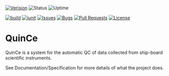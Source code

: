 [![Verision](https://img.shields.io/github/v/release/BjerknesClimateDataCentre/QuinCe)](https://quince.bcdc.no)
![Status](https://img.shields.io/uptimerobot/status/m778932366-17f73ee77c432e68e22f5195)
![Uptime](https://img.shields.io/uptimerobot/ratio/m778932366-17f73ee77c432e68e22f5195)

[![build](https://github.com/BjerknesClimateDataCentre/QuinCe/workflows/build/badge.svg)](https://github.com/BjerknesClimateDataCentre/QuinCe/actions)
[![junit](https://github.com/BjerknesClimateDataCentre/QuinCe/workflows/junit/badge.svg)](https://github.com/BjerknesClimateDataCentre/QuinCe/actions)
[![Issues](https://img.shields.io/github/issues-raw/BjerknesClimateDataCentre/QuinCe)](https://github.com/BjerknesClimateDataCentre/QuinCe/issues)
[![Bugs](https://img.shields.io/github/issues/BjerknesClimateDataCentre/QuinCe/bug?color=red&label=known%20bugs)](https://github.com/BjerknesClimateDataCentre/QuinCe/issues?q=is%3Aissue+is%3Aopen+label%3Abug)
[![Pull Requests](https://img.shields.io/github/issues-pr/BjerknesClimateDataCentre/QuinCe)](https://github.com/BjerknesClimateDataCentre/QuinCe/pulls)
[![License](https://img.shields.io/github/license/BjerknesClimateDataCentre/QuinCe)](https://www.gnu.org/licenses/gpl-3.0)

# QuinCe
QuinCe is a system for the automatic QC of data collected from ship-board scientific instruments.

See Documentation/Specification for more details of what the project does.

